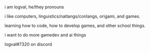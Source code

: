 i am logval, he/they pronouns

i like computers, linguistics/natlangs/conlangs, origami, and games.

learning how to code, how to develop games, and other school things.

i want to do more gamedev and ai things

logval#7320 on discord
